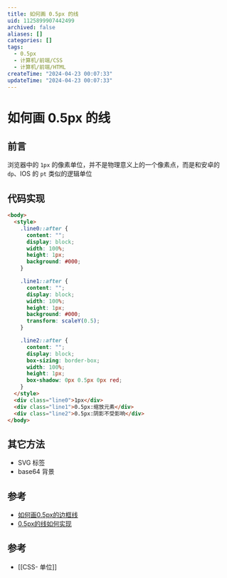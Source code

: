 ```yaml
---
title: 如何画 0.5px 的线
uid: 1125899907442499
archived: false
aliases: []
categories: []
tags:
  - 0.5px
  - 计算机/前端/CSS
  - 计算机/前端/HTML
createTime: "2024-04-23 00:07:33"
updateTime: "2024-04-23 00:07:33"
---
```


# 如何画 0.5px 的线

## 前言

浏览器中的 `1px` 的像素单位，并不是物理意义上的一个像素点，而是和安卓的 `dp`、IOS 的 `pt` 类似的逻辑单位

## 代码实现

```html
<body>
  <style>
    .line0::after {
      content: "";
      display: block;
      width: 100%;
      height: 1px;
      background: #000;
    }

    .line1::after {
      content: "";
      display: block;
      width: 100%;
      height: 1px;
      background: #000;
      transform: scaleY(0.5);
    }

    .line2::after {
      content: "";
      display: block;
      box-sizing: border-box;
      width: 100%;
      height: 1px;
      box-shadow: 0px 0.5px 0px red;
    }
  </style>
  <div class="line0">1px</div>
  <div class="line1">0.5px:缩放元素</div>
  <div class="line2">0.5px:阴影不受影响</div>
</body>
```

## 其它方法

- SVG 标签
- base64 背景

## 参考

- [如何画0.5px的边框线](https://cloud.tencent.com/developer/article/2177386)
- [0.5px的线如何实现](https://juejin.cn/post/7067514310393593870)

## 参考

- [[CSS- 单位]]
